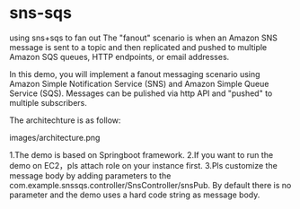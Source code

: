 # sns-sqs
using sns+sqs to fan out
The "fanout" scenario is when an Amazon SNS message is sent to a topic and then replicated and pushed to multiple Amazon SQS queues, HTTP endpoints, or email addresses. 


In this demo, you will implement a fanout messaging scenario using Amazon Simple Notification Service (SNS) and Amazon Simple Queue Service (SQS). Messages can be pulished via http API and  "pushed" to multiple subscribers.

The architechture is as follow:

images/architecture.png


1.The demo is based on Springboot framework.
2.If you want to run the demo on EC2，pls attach role on your instance first. 
3.Pls customize the message body by adding parameters to the com.example.snssqs.controller/SnsController/snsPub. By default there is no parameter and the demo uses a hard code string as message body.
